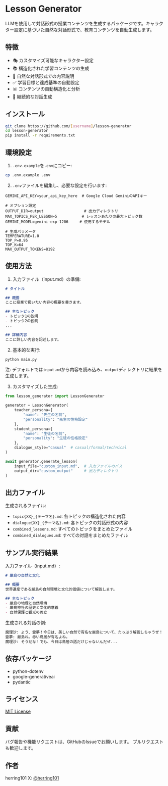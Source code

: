 # Lesson Generator

LLMを使用して対話形式の授業コンテンツを生成するパッケージです。キャラクター設定に基づいた自然な対話形式で、教育コンテンツを自動生成します。

## 特徴

- 🎭 カスタマイズ可能なキャラクター設定
- 📚 構造化された学習コンテンツの生成
- 💬 自然な対話形式での内容説明
- ✅ 学習目標と達成基準の自動設定
- 📊 コンテンツの自動構造化と分析
- 🔄 継続的な対話生成

## インストール

```bash
git clone https://github.com/[username]/lesson-generator
cd lesson-generator
pip install -r requirements.txt
```

## 環境設定

1. `.env.example`を`.env`にコピー:
```bash
cp .env.example .env
```

2. `.env`ファイルを編集し、必要な設定を行います:
```plaintext
GEMINI_API_KEY=your_api_key_here  # Google Cloud GeminiのAPIキー

# オプション設定
OUTPUT_DIR=output                  # 出力ディレクトリ
MAX_TOPICS_PER_LESSON=5           # レッスンあたりの最大トピック数
GEMINI_MODEL=gemini-exp-1206     # 使用するモデル

# 生成パラメータ
TEMPERATURE=1.0
TOP_P=0.95
TOP_K=64
MAX_OUTPUT_TOKENS=8192
```

## 使用方法

1. 入力ファイル（input.md）の準備:
```markdown
# タイトル

## 概要
ここに授業で扱いたい内容の概要を書きます。

## 主なトピック
- トピック1の説明
- トピック2の説明
...

## 詳細内容
ここに詳しい内容を記述します。
```

2. 基本的な実行:
```bash
python main.py
```

注: デフォルトでは`input.md`から内容を読み込み、`output`ディレクトリに結果を生成します。

3. カスタマイズした生成:
```python
from lesson_generator import LessonGenerator

generator = LessonGenerator(
    teacher_persona={
        "name": "先生の名前",
        "personality": "先生の性格設定"
    },
    student_persona={
        "name": "生徒の名前",
        "personality": "生徒の性格設定"
    },
    dialogue_style="casual"  # casual/formal/technical
)

await generator.generate_lesson(
    input_file="custom_input.md",  # 入力ファイルのパス
    output_dir="custom_output"     # 出力ディレクトリ
)
```

## 出力ファイル

生成されるファイル:
- `topic{XX}_{テーマ名}.md`: 各トピックの構造化された内容
- `dialogue{XX}_{テーマ名}.md`: 各トピックの対話形式の内容
- `combined_lessons.md`: すべてのトピックをまとめたファイル
- `combined_dialogues.md`: すべての対話をまとめたファイル

## サンプル実行結果

入力ファイル（input.md）:
```markdown
# 厳島の自然と文化

## 概要
世界遺産である厳島の自然環境と文化的価値について解説します。

## 主なトピック
- 厳島の地理と自然環境
- 厳島神社の歴史と文化的意義
- 自然保護と観光の両立
```

生成される対話の例:
```markdown
魔理沙: よう、霊夢！今日は、美しい自然で有名な厳島について、たっぷり解説しちゃうぜ！
霊夢: 厳島ね。赤い鳥居が有名よね。
魔理沙: そうだな！でも、今日は鳥居の話だけじゃないんだぜ...
```

## 依存パッケージ

- python-dotenv
- google-generativeai
- pydantic

## ライセンス

[MIT License](LICENSE)

## 貢献

バグ報告や機能リクエストは、GitHubのIssueでお願いします。
プルリクエストも歓迎します。

## 作者

herring101
X: [@herring101](https://x.com/herring101426)